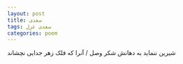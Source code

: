 ```yaml
---
layout: post
title: سعدی
tags: سعدی غزل
categories: poem
---
```


شیرین ننماید به دهانش شکر وصل / آنرا که فلک زهر جدایی نچشاند
